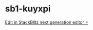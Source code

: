 # sb1-kuyxpi

[Edit in StackBlitz next generation editor ⚡️](https://stackblitz.com/~/github.com/agusmrbeast/sb1-kuyxpi)